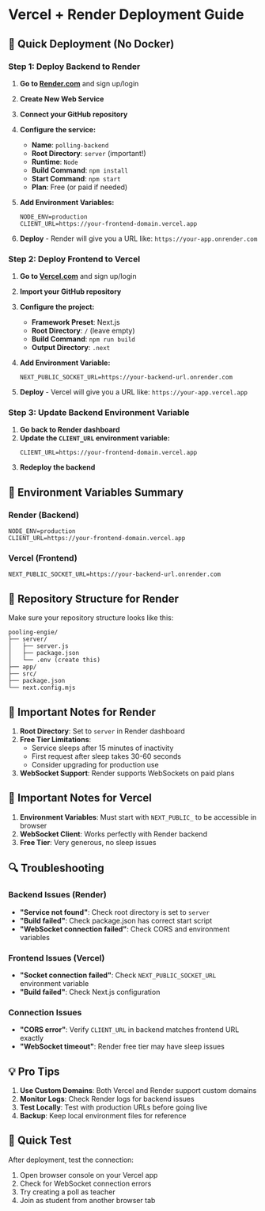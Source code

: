 # Vercel + Render Deployment Guide

## 🚀 Quick Deployment (No Docker)

### Step 1: Deploy Backend to Render

1. **Go to [Render.com](https://render.com)** and sign up/login
2. **Create New Web Service**
3. **Connect your GitHub repository**
4. **Configure the service:**
   - **Name**: `polling-backend`
   - **Root Directory**: `server` (important!)
   - **Runtime**: `Node`
   - **Build Command**: `npm install`
   - **Start Command**: `npm start`
   - **Plan**: Free (or paid if needed)

5. **Add Environment Variables:**
   ```
   NODE_ENV=production
   CLIENT_URL=https://your-frontend-domain.vercel.app
   ```

6. **Deploy** - Render will give you a URL like: `https://your-app.onrender.com`

### Step 2: Deploy Frontend to Vercel

1. **Go to [Vercel.com](https://vercel.com)** and sign up/login
2. **Import your GitHub repository**
3. **Configure the project:**
   - **Framework Preset**: Next.js
   - **Root Directory**: `/` (leave empty)
   - **Build Command**: `npm run build`
   - **Output Directory**: `.next`

4. **Add Environment Variable:**
   ```
   NEXT_PUBLIC_SOCKET_URL=https://your-backend-url.onrender.com
   ```

5. **Deploy** - Vercel will give you a URL like: `https://your-app.vercel.app`

### Step 3: Update Backend Environment Variable

1. **Go back to Render dashboard**
2. **Update the `CLIENT_URL` environment variable:**
   ```
   CLIENT_URL=https://your-frontend-domain.vercel.app
   ```
3. **Redeploy the backend**

## 🔧 Environment Variables Summary

### Render (Backend)
```env
NODE_ENV=production
CLIENT_URL=https://your-frontend-domain.vercel.app
```

### Vercel (Frontend)
```env
NEXT_PUBLIC_SOCKET_URL=https://your-backend-url.onrender.com
```

## 📁 Repository Structure for Render

Make sure your repository structure looks like this:
```
pooling-engie/
├── server/
│   ├── server.js
│   ├── package.json
│   └── .env (create this)
├── app/
├── src/
├── package.json
└── next.config.mjs
```

## 🚨 Important Notes for Render

1. **Root Directory**: Set to `server` in Render dashboard
2. **Free Tier Limitations**: 
   - Service sleeps after 15 minutes of inactivity
   - First request after sleep takes 30-60 seconds
   - Consider upgrading for production use
3. **WebSocket Support**: Render supports WebSockets on paid plans

## 🚨 Important Notes for Vercel

1. **Environment Variables**: Must start with `NEXT_PUBLIC_` to be accessible in browser
2. **WebSocket Client**: Works perfectly with Render backend
3. **Free Tier**: Very generous, no sleep issues

## 🔍 Troubleshooting

### Backend Issues (Render)
- **"Service not found"**: Check root directory is set to `server`
- **"Build failed"**: Check package.json has correct start script
- **"WebSocket connection failed"**: Check CORS and environment variables

### Frontend Issues (Vercel)
- **"Socket connection failed"**: Check `NEXT_PUBLIC_SOCKET_URL` environment variable
- **"Build failed"**: Check Next.js configuration

### Connection Issues
- **"CORS error"**: Verify `CLIENT_URL` in backend matches frontend URL exactly
- **"WebSocket timeout"**: Render free tier may have sleep issues

## 💡 Pro Tips

1. **Use Custom Domains**: Both Vercel and Render support custom domains
2. **Monitor Logs**: Check Render logs for backend issues
3. **Test Locally**: Test with production URLs before going live
4. **Backup**: Keep local environment files for reference

## 🎯 Quick Test

After deployment, test the connection:
1. Open browser console on your Vercel app
2. Check for WebSocket connection errors
3. Try creating a poll as teacher
4. Join as student from another browser tab 